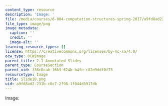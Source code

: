 ```yaml
---
content_type: resource
description: 'Image: '
file: /media/courses/6-004-computation-structures-spring-2017/a9fd8ad2231bc0c72f981f044d3917db_Slide18.png
file_type: image/png
image_metadata:
  caption: ''
  credit: ''
  image-alt: ''
learning_resource_types: []
license: https://creativecommons.org/licenses/by-nc-sa/4.0/
ocw_type: OCWImage
parent_title: 2.1 Annotated Slides
parent_type: CourseSection
parent_uid: f36c8cab-16b9-624b-b4fe-c82e9ddf0f73
resourcetype: Image
title: Slide18.png
uid: a9fd8ad2-231b-c0c7-2f98-1f044d3917db
---
```

Image: 
